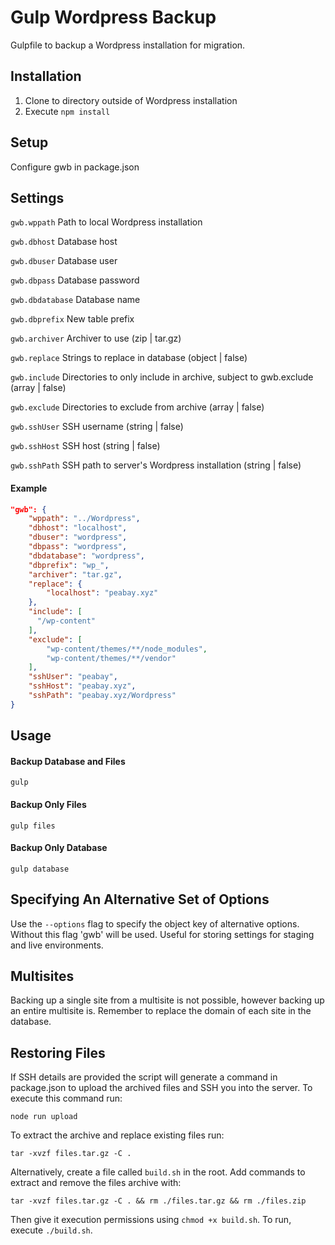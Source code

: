 # Gulp Wordpress Backup
Gulpfile to backup a Wordpress installation for migration.

## Installation
1. Clone to directory outside of Wordpress installation
2. Execute `npm install`

## Setup
Configure gwb in package.json

## Settings

`gwb.wppath` Path to local Wordpress installation

`gwb.dbhost` Database host

`gwb.dbuser` Database user

`gwb.dbpass` Database password

`gwb.dbdatabase` Database name

`gwb.dbprefix` New table prefix

`gwb.archiver` Archiver to use (zip | tar.gz)

`gwb.replace` Strings to replace in database (object | false)

`gwb.include` Directories to only include in archive, subject to gwb.exclude (array | false)

`gwb.exclude` Directories to exclude from archive (array | false)

`gwb.sshUser` SSH username (string | false)

`gwb.sshHost` SSH host (string | false)

`gwb.sshPath` SSH path to server's Wordpress installation (string | false)

#### Example
```json
"gwb": {
    "wppath": "../Wordpress",
    "dbhost": "localhost",
    "dbuser": "wordpress",
    "dbpass": "wordpress",
    "dbdatabase": "wordpress",
    "dbprefix": "wp_",
    "archiver": "tar.gz",
    "replace": {
        "localhost": "peabay.xyz"
    },
    "include": [
      "/wp-content"
    ],
    "exclude": [
        "wp-content/themes/**/node_modules",
        "wp-content/themes/**/vendor"
    ],
    "sshUser": "peabay",
    "sshHost": "peabay.xyz",
    "sshPath": "peabay.xyz/Wordpress"
}
```

## Usage
#### Backup Database and Files
```ssh
gulp
```
#### Backup Only Files
```ssh
gulp files
```
#### Backup Only Database
```ssh
gulp database
```

## Specifying An Alternative Set of Options
Use the `--options` flag to specify the object key of alternative options. Without this flag 'gwb' will be used. Useful for storing settings for staging and live environments.

## Multisites
Backing up a single site from a multisite is not possible, however backing up an entire multisite is. Remember to replace the domain of each site in the database.

## Restoring Files
If SSH details are provided the script will generate a command in package.json to upload the archived files and SSH you into the server. To execute this command run:
```ssh
node run upload
```

To extract the archive and replace existing files run:
```ssh
tar -xvzf files.tar.gz -C .
```

Alternatively, create a file called `build.sh` in the root. Add commands to extract and remove the files archive with:
```
tar -xvzf files.tar.gz -C . && rm ./files.tar.gz && rm ./files.zip
```
Then give it execution permissions using `chmod +x build.sh`. To run, execute `./build.sh`.
